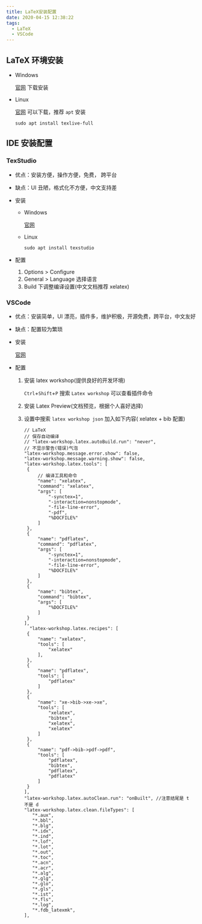 ```yaml
---
title: LaTeX安装配置
date: 2020-04-15 12:38:22
tags:
  - LaTeX
  - VSCode
---
```


## LaTeX 环境安装

- Windows

  [官网](http://www.tug.org/texlive/) 下载安装

- Linux

  [官网](http://www.tug.org/texlive/) 可以下载，推荐 `apt` 安装

  `sudo apt install texlive-full`

## IDE 安装配置

### TexStudio

- 优点：安装方便，操作方便，免费， 跨平台

- 缺点：UI 丑陋，格式化不方便，中文支持差

- 安装

  - Windows

    [官网](https://www.texstudio.org/)

  - Linux

    `sudo apt install texstudio`

- 配置

  1. Options > Configure
  2. General > Language 选择语言
  3. Build 下调整编译设置(中文文档推荐 xelatex)

### VSCode

- 优点：安装简单，UI 漂亮，插件多，维护积极，开源免费，跨平台，中文友好

- 缺点：配置较为繁琐

- 安装

  [官网](https://code.visualstudio.com/Download)

- 配置

  1. 安装 latex workshop(提供良好的开发环境)

     `Ctrl`+`Shift`+`P` 搜索 `Latex workshop` 可以查看插件命令

  2. 安装 Latex Preview(文档预览，根据个人喜好选择)
  3. 设置中搜索 `latex workshop json` 加入如下内容( xelatex + bib 配置)
     ```
     // LaTeX
     // 保存自动编译
     // "latex-workshop.latex.autoBuild.run": "never",
     // 不显示警告(错误)气泡
     "latex-workshop.message.error.show": false,
     "latex-workshop.message.warning.show": false,
     "latex-workshop.latex.tools": [
      {
          // 编译工具和命令
          "name": "xelatex",
          "command": "xelatex",
          "args": [
              "-synctex=1",
              "-interaction=nonstopmode",
              "-file-line-error",
              "-pdf",
              "%DOCFILE%"
          ]
      },
      {
          "name": "pdflatex",
          "command": "pdflatex",
          "args": [
              "-synctex=1",
              "-interaction=nonstopmode",
              "-file-line-error",
              "%DOCFILE%"
          ]
      },
      {
          "name": "bibtex",
          "command": "bibtex",
          "args": [
              "%DOCFILE%"
          ]
      }
     ],
       "latex-workshop.latex.recipes": [
      {
          "name": "xelatex",
          "tools": [
              "xelatex"
          ],
      },
      {
          "name": "pdflatex",
          "tools": [
              "pdflatex"
          ]
      },
      {
          "name": "xe->bib->xe->xe",
          "tools": [
              "xelatex",
              "bibtex",
              "xelatex",
              "xelatex"
          ]
      },
      {
          "name": "pdf->bib->pdf->pdf",
          "tools": [
              "pdflatex",
              "bibtex",
              "pdflatex",
              "pdflatex"
          ]
      }
     ],
     "latex-workshop.latex.autoClean.run": "onBuilt", //注意结尾是 t 不是 d
     "latex-workshop.latex.clean.fileTypes": [
        "*.aux",
        "*.bbl",
        "*.blg",
        "*.idx",
        "*.ind",
        "*.lof",
        "*.lot",
        "*.out",
        "*.toc",
        "*.acn",
        "*.acr",
        "*.alg",
        "*.glg",
        "*.glo",
        "*.gls",
        "*.ist",
        "*.fls",
        "*.log",
        "*.fdb_latexmk",
     ],
     ```
